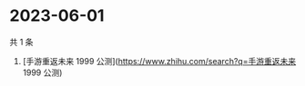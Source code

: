 # 2023-06-01

共 1 条

<!-- BEGIN -->
<!-- 最后更新时间 Thu Jun 01 2023 04:11:14 GMT+0800 (China Standard Time) -->

1. [手游重返未来 1999 公测](https://www.zhihu.com/search?q=手游重返未来 1999
   公测)

<!-- END -->
